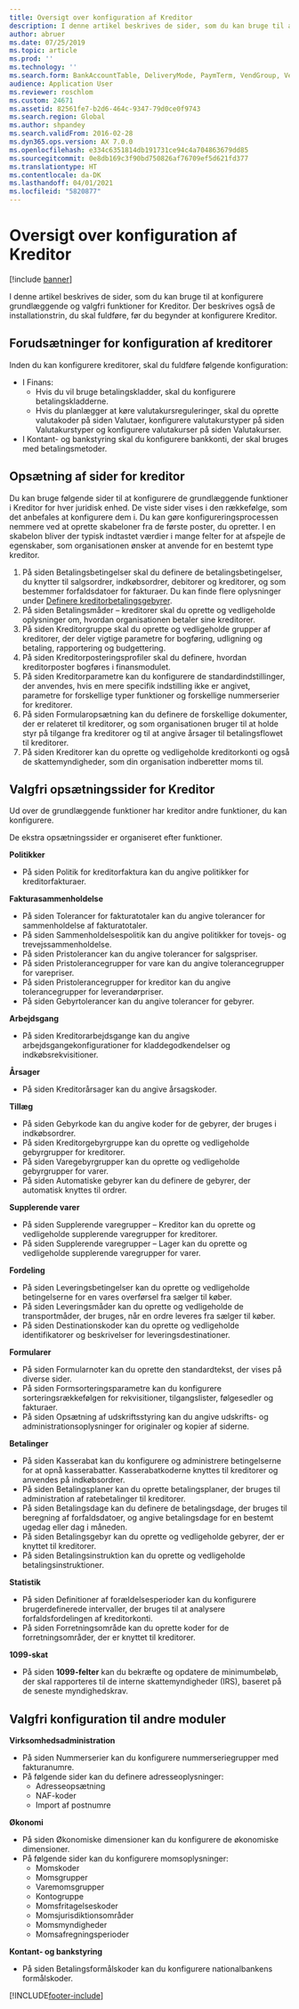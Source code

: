 ```yaml
---
title: Oversigt over konfiguration af Kreditor
description: I denne artikel beskrives de sider, som du kan bruge til at konfigurere grundlæggende og valgfri funktioner for Kreditor. Der beskrives også de installationstrin, du skal fuldføre, før du begynder at konfigurere Kreditor.
author: abruer
ms.date: 07/25/2019
ms.topic: article
ms.prod: ''
ms.technology: ''
ms.search.form: BankAccountTable, DeliveryMode, PaymTerm, VendGroup, VendParameters, VendPaymMode, VendTable, DeliveryReason, DeliveryTerms, DestinationCode
audience: Application User
ms.reviewer: roschlom
ms.custom: 24671
ms.assetid: 82561fe7-b2d6-464c-9347-79d0ce0f9743
ms.search.region: Global
ms.author: shpandey
ms.search.validFrom: 2016-02-28
ms.dyn365.ops.version: AX 7.0.0
ms.openlocfilehash: e334c6351814db191731ce94c4a704863679dd85
ms.sourcegitcommit: 0e8db169c3f90bd750826af76709ef5d621fd377
ms.translationtype: HT
ms.contentlocale: da-DK
ms.lasthandoff: 04/01/2021
ms.locfileid: "5820877"
---
```

# <a name="configure-accounts-payable-overview"></a>Oversigt over konfiguration af Kreditor

[!include [banner](../includes/banner.md)]

I denne artikel beskrives de sider, som du kan bruge til at konfigurere grundlæggende og valgfri funktioner for Kreditor. Der beskrives også de installationstrin, du skal fuldføre, før du begynder at konfigurere Kreditor.

<a name="prerequisites-for-accounts-payable-setup"></a>Forudsætninger for konfiguration af kreditorer
----------------------------------------

Inden du kan konfigurere kreditorer, skal du fuldføre følgende konfiguration:

-   I Finans:
    -   Hvis du vil bruge betalingskladder, skal du konfigurere betalingskladderne.
    -   Hvis du planlægger at køre valutakursreguleringer, skal du oprette valutakoder på siden Valutaer, konfigurere valutakurstyper på siden Valutakurstyper og konfigurere valutakurser på siden Valutakurser.
-   I Kontant- og bankstyring skal du konfigurere bankkonti, der skal bruges med betalingsmetoder.

## <a name="setup-pages-for-accounts-payable"></a>Opsætning af sider for kreditor

Du kan bruge følgende sider til at konfigurere de grundlæggende funktioner i Kreditor for hver juridisk enhed. De viste sider vises i den rækkefølge, som det anbefales at konfigurere dem i. Du kan gøre konfigureringsprocessen nemmere ved at oprette skabeloner fra de første poster, du opretter. I en skabelon bliver der typisk indtastet værdier i mange felter for at afspejle de egenskaber, som organisationen ønsker at anvende for en bestemt type kreditor.
1.  På siden Betalingsbetingelser skal du definere de betalingsbetingelser, du knytter til salgsordrer, indkøbsordrer, debitorer og kreditorer, og som bestemmer forfaldsdatoer for fakturaer. Du kan finde flere oplysninger under [Definere kreditorbetalingsgebyrer](tasks/define-vendor-payment-fees.md).
2.  På siden Betalingsmåder – kreditorer skal du oprette og vedligeholde oplysninger om, hvordan organisationen betaler sine kreditorer.
3.  På siden Kreditorgruppe skal du oprette og vedligeholde grupper af kreditorer, der deler vigtige parametre for bogføring, udligning og betaling, rapportering og budgettering.
4.  På siden Kreditorposteringsprofiler skal du definere, hvordan kreditorposter bogføres i finansmodulet.
5.  På siden Kreditorparametre kan du konfigurere de standardindstillinger, der anvendes, hvis en mere specifik indstilling ikke er angivet, parametre for forskellige typer funktioner og forskellige nummerserier for kreditorer.
6.  På siden Formularopsætning kan du definere de forskellige dokumenter, der er relateret til kreditorer, og som organisationen bruger til at holde styr på tilgange fra kreditorer og til at angive årsager til betalingsflowet til kreditorer.
7.  På siden Kreditorer kan du oprette og vedligeholde kreditorkonti og også de skattemyndigheder, som din organisation indberetter moms til.

## <a name="optional-setup-pages-for-accounts-payable"></a>Valgfri opsætningssider for Kreditor
Ud over de grundlæggende funktioner har kreditor andre funktioner, du kan konfigurere.

De ekstra opsætningssider er organiseret efter funktioner.

**Politikker**
-   På siden Politik for kreditorfaktura kan du angive politikker for kreditorfakturaer.

**Fakturasammenholdelse**

-   På siden Tolerancer for fakturatotaler kan du angive tolerancer for sammenholdelse af fakturatotaler.
-   På siden Sammenholdelsespolitik kan du angive politikker for tovejs- og trevejssammenholdelse.
-   På siden Pristolerancer kan du angive tolerancer for salgspriser.
-   På siden Pristolerancegrupper for vare kan du angive tolerancegrupper for varepriser.
-   På siden Pristolerancegrupper for kreditor kan du angive tolerancegrupper for leverandørpriser.
-   På siden Gebyrtolerancer kan du angive tolerancer for gebyrer.

**Arbejdsgang**

-   På siden Kreditorarbejdsgange kan du angive arbejdsgangekonfigurationer for kladdegodkendelser og indkøbsrekvisitioner.

**Årsager**

-   På siden Kreditorårsager kan du angive årsagskoder.

**Tillæg**

-   På siden Gebyrkode kan du angive koder for de gebyrer, der bruges i indkøbsordrer.
-   På siden Kreditorgebyrgruppe kan du oprette og vedligeholde gebyrgrupper for kreditorer.
-   På siden Varegebyrgrupper kan du oprette og vedligeholde gebyrgrupper for varer.
-   På siden Automatiske gebyrer kan du definere de gebyrer, der automatisk knyttes til ordrer.

**Supplerende varer**

-   På siden Supplerende varegrupper – Kreditor kan du oprette og vedligeholde supplerende varegrupper for kreditorer.
-   På siden Supplerende varegrupper – Lager kan du oprette og vedligeholde supplerende varegrupper for varer.

**Fordeling**

-   På siden Leveringsbetingelser kan du oprette og vedligeholde betingelserne for en vares overførsel fra sælger til køber.
-   På siden Leveringsmåder kan du oprette og vedligeholde de transportmåder, der bruges, når en ordre leveres fra sælger til køber.
-   På siden Destinationskoder kan du oprette og vedligeholde identifikatorer og beskrivelser for leveringsdestinationer.

**Formularer**

-   På siden Formularnoter kan du oprette den standardtekst, der vises på diverse sider.
-   På siden Formsorteringsparametre kan du konfigurere sorteringsrækkefølgen for rekvisitioner, tilgangslister, følgesedler og fakturaer.
-   På siden Opsætning af udskriftsstyring kan du angive udskrifts- og administrationsoplysninger for originaler og kopier af siderne.

**Betalinger**

-   På siden Kasserabat kan du konfigurere og administrere betingelserne for at opnå kasserabatter. Kasserabatkoderne knyttes til kreditorer og anvendes på indkøbsordrer.
-   På siden Betalingsplaner kan du oprette betalingsplaner, der bruges til administration af ratebetalinger til kreditorer.
-   På siden Betalingsdage kan du definere de betalingsdage, der bruges til beregning af forfaldsdatoer, og angive betalingsdage for en bestemt ugedag eller dag i måneden.
-   På siden Betalingsgebyr kan du oprette og vedligeholde gebyrer, der er knyttet til kreditorer.
-   På siden Betalingsinstruktion kan du oprette og vedligeholde betalingsinstruktioner.

**Statistik**

-   På siden Definitioner af forældelsesperioder kan du konfigurere brugerdefinerede intervaller, der bruges til at analysere forfaldsfordelingen af kreditorkonti.
-   På siden Forretningsområde kan du oprette koder for de forretningsområder, der er knyttet til kreditorer.

**1099-skat**

-   På siden **1099-felter** kan du bekræfte og opdatere de minimumbeløb, der skal rapporteres til de interne skattemyndigheder (IRS), baseret på de seneste myndighedskrav.

## <a name="optional-setup-for-other-modules"></a>**Valgfri konfiguration til andre moduler**
**Virksomhedsadministration**

-   På siden Nummerserier kan du konfigurere nummerseriegrupper med fakturanumre.
-   På følgende sider kan du definere adresseoplysninger:
    -   Adresseopsætning
    -   NAF-koder
    -   Import af postnumre

**Økonomi**

-   På siden Økonomiske dimensioner kan du konfigurere de økonomiske dimensioner.
-   På følgende sider kan du konfigurere momsoplysninger:
    -   Momskoder
    -   Momsgrupper
    -   Varemomsgrupper
    -   Kontogruppe
    -   Momsfritagelseskoder
    -   Momsjurisdiktionsområder
    -   Momsmyndigheder
    -   Momsafregningsperioder

**Kontant- og bankstyring**

-   På siden Betalingsformålskoder kan du konfigurere nationalbankens formålskoder.







[!INCLUDE[footer-include](../../includes/footer-banner.md)]